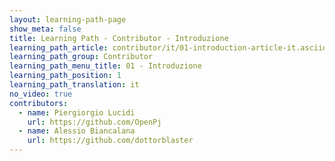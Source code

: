 ```yaml
---
layout: learning-path-page
show_meta: false
title: Learning Path - Contributor - Introduzione
learning_path_article: contributor/it/01-introduction-article-it.asciidoc
learning_path_group: Contributor
learning_path_menu_title: 01 - Introduzione
learning_path_position: 1
learning_path_translation: it
no_video: true
contributors:
  - name: Piergiorgio Lucidi
    url: https://github.com/OpenPj
  - name: Alessio Biancalana
    url: https://github.com/dottorblaster
---
```

<!--- This file autogenerated from https://github.com/InnerSourceCommons/InnerSourceLearningPath/blob/master/scripts -->